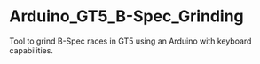 # Arduino_GT5_B-Spec_Grinding
Tool to grind B-Spec races in GT5 using an Arduino with keyboard capabilities.
